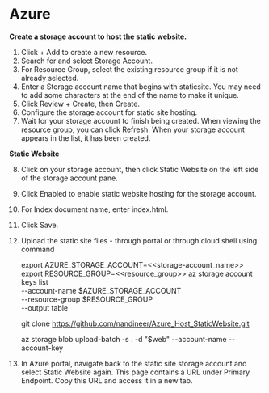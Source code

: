 # Azure

**Create a storage account to host the static website.**

1.	Click + Add to create a new resource.
2.	Search for and select Storage Account.
3.	For Resource Group, select the existing resource group if it is not already selected.
4.	Enter a Storage account name that begins with staticsite. You may need to add some characters at the end of the name to make it unique.
5.	Click Review + Create, then Create.
6.	Configure the storage account for static site hosting.
7.	Wait for your storage account to finish being created. When viewing the resource group, you can click Refresh. When your storage account appears in the list, it has been created.

**Static Website**


8.	Click on your storage account, then click Static Website on the left side of the storage account pane.
9.	Click Enabled to enable static website hosting for the storage account.
10.	For Index document name, enter index.html.
11.	Click Save.
12.	Upload the static site files - through portal or through cloud shell using command

    export AZURE_STORAGE_ACCOUNT=<<storage-account_name>>
    export RESOURCE_GROUP=<<resource_group>>
    az storage account keys list \
      --account-name $AZURE_STORAGE_ACCOUNT \
      --resource-group $RESOURCE_GROUP \
      --output table

     git clone https://github.com/nandineer/Azure_Host_StaticWebsite.git
   	
     az storage blob upload-batch -s . -d "\$web" --account-name <storage-account-name> --account-key <storage-account-key>

     
14.	In Azure portal, navigate back to the static site storage account and select Static Website again. This page contains a URL under Primary Endpoint. Copy this URL and access it in a new tab.
